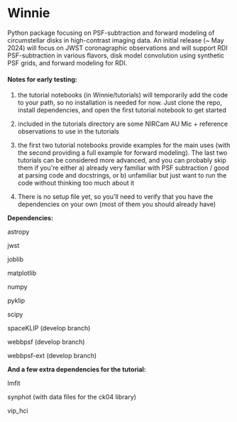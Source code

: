 # Winnie

Python package focusing on PSF-subtraction and forward modeling of circumstellar disks in high-contrast imaging data. An initial release (~ May 2024) will focus on JWST coronagraphic observations and will support RDI PSF-subtraction in various flavors, disk model convolution using synthetic PSF grids, and forward modeling for RDI.

#### Notes for early testing: 

1) the tutorial notebooks (in Winnie/tutorials) will temporarily add the code to your path, so no installation is needed for now. Just clone the repo, install dependencies, and open the first tutorial notebook to get started

2) included in the tutorials directory are some NIRCam AU Mic + reference observations to use in the tutorials

3) the first two tutorial notebooks provide examples for the main uses (with the second providing a full example for forward modeling). The last two tutorials can be considered more advanced, and you can probably skip them if you're either a) already very familiar with PSF subtraction / good at parsing code and docstrings, or b) unfamiliar but just want to run the code without thinking too much about it

4) There is no setup file yet, so you'll need to verify that you have the dependencies on your own (most of them you should already have)

**Dependencies:**

astropy

jwst

joblib

matplotlib

numpy

pyklip

scipy

spaceKLIP (develop branch)

webbpsf (develop branch)

webbpsf-ext (develop branch)



**And a few extra dependencies for the tutorial:**

lmfit

synphot (with data files for the ck04 library)

vip_hci